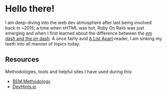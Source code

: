 # Hello there!

I am deep-diving into the web dev atmosphere after last being involved back in ~2015; a time when xHTML was hot, Ruby On Rails was just emerging and when I first learned about the difference between the [*em* dash and the *en* dash](https://alistapart.com/article/emen/). A once fairly avid [A List Apart](https://alistapart.com/) reader, I am sinking my teeth into all manner of topics today.

## Resources
Methodologies, tools and helpful sites I have used during this:
- [BEM Methodology](https://en.bem.info/methodology/ "BEM Methodology")
- [DevHints.io](https://devhints.io/ "DevHints.io")
